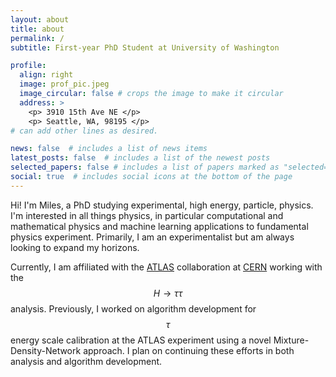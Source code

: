 ```yaml
---
layout: about
title: about
permalink: /
subtitle: First-year PhD Student at University of Washington

profile:
  align: right
  image: prof_pic.jpeg
  image_circular: false # crops the image to make it circular
  address: >
    <p> 3910 15th Ave NE </p>
    <p> Seattle, WA, 98195 </p>
# can add other lines as desired.  

news: false  # includes a list of news items
latest_posts: false  # includes a list of the newest posts
selected_papers: false # includes a list of papers marked as "selected={true}"
social: true  # includes social icons at the bottom of the page
---
```


Hi! I'm Miles, a PhD studying experimental, high energy, particle, physics. I'm interested in all things physics, in particular computational and mathematical physics and machine learning applications to fundamental physics experiment. Primarily, I am an experimentalist but am always looking to expand my horizons. 

Currently, I am affiliated with the [ATLAS](https://atlas.cern) collaboration at [CERN](https://www.home.cern) working with the $$H \rightarrow \tau\tau$$ analysis. Previously, I worked on algorithm development for $$\tau$$ energy scale calibration at the ATLAS experiment using a novel Mixture-Density-Network approach. I plan on continuing these efforts in both analysis and algorithm development.

